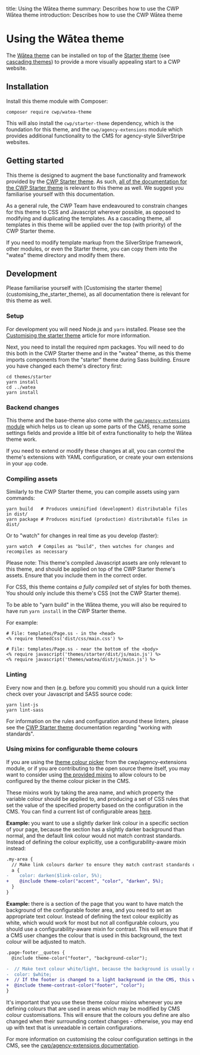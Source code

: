 title: Using the Wātea theme
summary: Describes how to use the CWP Wātea theme
introduction: Describes how to use the CWP Wātea theme

# Using the Wātea theme

The [Wātea theme](https://github.com/silverstripe/cwp-watea-theme) can be installed on top of the
[Starter theme](https://github.com/silverstripe/cwp-starter-theme) (see
[cascading themes](https://docs.silverstripe.org/en/4/developer_guides/templates/themes)) to provide a more visually
appealing start to a CWP website.

## Installation

Install this theme module with Composer:

```
composer require cwp/watea-theme
```

This will also install the `cwp/starter-theme` dependency, which is the foundation for this theme, and the
`cwp/agency-extensions` module which provides additional functionality to the CMS for agency-style SilverStripe
websites.

## Getting started

This theme is designed to augment the base functionality and framework provided by the
[CWP Starter theme](https://github.com/silverstripe/cwp-starter-theme). As such,
[all of the documentation for the CWP Starter theme](customising_the_starter_theme) is relevant to this theme as well.
We suggest you familiarise yourself with this documentation.

As a general rule, the CWP Team have endeavoured to constrain changes for this theme to CSS and Javascript wherever
possible, as opposed to modifying and duplicating the templates. As a cascading theme, all templates in this theme will
be applied over the top (with priority) of the CWP Starter theme.

If you need to modify template markup from the SilverStripe framework, other modules, or even the Starter theme, you can
copy them into the "watea" theme directory and modify them there.

## Development

<div class="alert alert-info" markdown='1'>
Please familiarise yourself with [Customising the starter theme](customising_the_starter_theme), as all documentation
there is relevant for this theme as well.
</div>

### Setup

For development you will need Node.js and `yarn` installed. Please see the
[Customising the starter theme](customising_the_starter_theme) article for more information.

Next, you need to install the required npm packages. You will need to do this both in the CWP Starter theme and in the
"watea" theme, as this theme imports components from the "starter" theme during Sass building. Ensure you have
changed each theme's directory first:

```
cd themes/starter
yarn install
cd ../watea
yarn install
```

### Backend changes

This theme and the base-theme also come with the
[`cwp/agency-extensions` module](https://github.com/silverstripe/cwp-agencyextensions) which helps us to clean up some
parts of the CMS, rename some settings fields and provide a little bit of extra functionality to help the Wātea theme
work.

If you need to extend or modify these changes at all, you can control the theme's extensions with YAML configuration,
or create your own extensions in your `app` code.

### Compiling assets

Similarly to the CWP Starter theme, you can compile assets using yarn commands:

```
yarn build   # Produces unminified (development) distributable files in dist/
yarn package # Produces minified (production) distributable files in dist/
```

Or to "watch" for changes in real time as you develop (faster):

```
yarn watch  # Compiles as "build", then watches for changes and recompiles as necessary
```
<div class="alert alert-info" markdown='1'>
Please note: This theme's compiled Javascript assets are only relevant to this theme, and should be applied on top
of the CWP Starter theme's assets. Ensure that you include them in the correct order.
</div>

For CSS, this theme contains _a fully compiled_ set of styles for both themes. You should only include this theme's
CSS (not the CWP Starter theme).

To be able to "yarn build" in the Wātea theme, you will also be required to have run `yarn install` in the CWP
Starter theme.

For example:

```
# File: templates/Page.ss - in the <head>
<% require themedCss('dist/css/main.css') %>

# File: templates/Page.ss - near the bottom of the <body>
<% require javascript('themes/starter/dist/js/main.js') %>
<% require javascript('themes/watea/dist/js/main.js') %>
```

### Linting

Every now and then (e.g. before you commit) you should run a quick linter check over your Javascript and SASS source
code:

```
yarn lint-js
yarn lint-sass
```

For information on the rules and configuration around these linters, please see the
[CWP Starter theme](customising_the_starter_theme) documentation regarding "working with standards".

### Using mixins for configurable theme colours

If you are using the [theme colour picker](https://github.com/silverstripe/cwp-agencyextensions/blob/2.2/docs/en/01_Features/ThemeColors.md)
from the cwp/agency-extensions module, or if you are contributing to the open source theme itself, you may want to
consider using [the provided mixins](https://github.com/silverstripe/cwp-watea-theme/blob/3.0/src/scss/utils/theme-styles.scss)
to allow colours to be configured by the theme colour picker in the CMS.

These mixins work by taking the area name, and which property the variable colour should be applied to, and producing a
set of CSS rules that set the value of the specified property based on the configuration in the CMS. You can find a
current list of configurable areas [here](https://github.com/silverstripe/cwp-watea-theme/blob/3.0/src/scss/utils/theme-styles.scss#L95).

**Example:** you want to use a slightly darker link colour in a specific section of your page, because the section has a
slightly darker background than normal, and the default link colour would not match contrast standards. Instead of
defining the colour explicitly, use a configurability-aware mixin instead:

```diff
.my-area {
  // Make link colours darker to ensure they match contrast standards on a slighty darker background
  a {
-    color: darken($link-color, 5%);
+    @include theme-color("accent", "color", "darken", 5%);
  }
}
```

**Example:** there is a section of the page that you want to have match the background of the configurable footer area,
and you need to set an appropriate text colour. Instead of defining the text colour explicitly as white, which would
work for most but not all configurable colours, you should use a configurability-aware mixin for contrast. This will
ensure that if a CMS user changes the colour that is used in this background, the text colour will be adjusted to match.

```diff
.page-footer__quotes {
  @include theme-color("footer", "background-color");

-  // Make text colour white/light, because the background is usually dark
-  color: $white;
+  // If the footer is changed to a light background in the CMS, this will automatically apply a dark text colour
+  @include theme-contrast-color("footer", "color");
}
```

It's important that you use these theme colour mixins whenever you are defining colours that are used in areas which may
be modified by CMS colour customisations. This will ensure that the colours you define are also changed when their
surrounding context changes - otherwise, you may end up with text that is unreadable in certain configurations.

For more information on customising the colour configuration settings in the CMS, see the
[cwp/agency-extensions documentation](https://github.com/silverstripe/cwp-agencyextensions/blob/2.2/docs/en/01_Features/ThemeColors.md).
